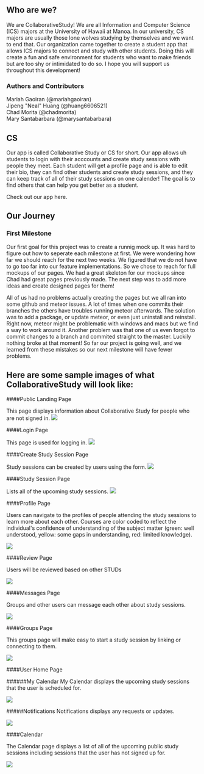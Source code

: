 ## Who are we?
We are CollaborativeStudy! We are all Information and Computer Science (ICS) majors at the University of Hawaii at Manoa. In our university, CS majors are usually those lone wolves studying by themselves and we want to end that. Our organization came together to create a student app that allows ICS majors to connect and study with other students. Doing this will create a fun and safe environment for students who want to make friends but are too shy or intimidated to do so. I hope you will support us throughout this development!

### Authors and Contributors
Mariah Gaoiran (@mariahgaoiran) <br>
Jipeng "Neal" Huang (@huang6606521) <br>
Chad Morita (@chadmorita) <br>
Mary Santabarbara (@marysantabarbara) <br>

## CS
Our app is called Collaborative Study or CS for short. Our app allows uh students to login with their acccounts and create study sessions with people they meet. Each student will get a profile page and is able to edit their bio, they can find other students and create study sessions, and they can keep track of all of their study sessions on one calender! The goal is to find others that can help you get better as a student. 

Check out our app <a source="cs.meteorapp.com">here</a>.

## Our Journey

### First Milestone
Our first goal for this project was to create a runnig mock up. It was hard to figure out how to seperate each milestone at first. We were wondering how far we should reach for the next two weeks. We figured that we do not have to go too far into our feature implementations. So we chose to reach for full mockups of our pages. We had a great skeleton for our mockups since Chad had great pages previously made. The next step was to add more ideas and create designed pages for them!

All of us had no problems actually creating the pages but we all ran into some github and meteor issues. A lot of times when one commits their branches the others have troubles running meteor afterwards. The solution was to add a package, or update meteor, or even just uninstall and reinstall. Right now, meteor might be problematic with windows and macs but we find a way to work around it. Another problem was that one of us even forgot to commit changes to a branch and commited straight to the master. Luckily nothing broke at that moment! So far our project is going well, and we learned from these mistakes so our next milestone will have fewer problems.

## Here are some sample images of what CollaborativeStudy will look like:

####Public Landing Page

This page displays information about Collaborative Study for people who are not signed in.
<img class="ui fluid centered image" src="/screenshots/landing.png">


####Login Page

This page is used for logging in.
<img class="ui fluid centered image" src="/screenshots/Chad/login.png">


####Create Study Session Page

Study sessions can be created by users using the form.
<img class="ui fluid centered image" src="/screenshots/create-study-session-page.png">


####Study Session Page

Lists all of the upcoming study sessions.
<img class="ui fluid centered image" src="/screenshots/study-session-page.png">

####Profile Page

Users can navigate to the profiles of people attending the study sessions to learn more about each other. Courses are color coded to reflect the individual's confidence of understanding of the subject matter (green: well understood, yellow: some gaps in understanding, red: limited knowledge).

<img class="ui fluid centered image" src="/screenshots/profile-page.png">


####Review Page

Users will be reviewed based on other STUDs

<img class="ui fluid centered image" src="/screenshots/review-page.png">


####Messages Page

Groups and other users can message each other about study sessions.

<img class="ui fluid centered image" src="/screenshots/messages-page.png">


####Groups Page

This groups page will make easy to start a study session by linking or connecting to them.

<img class="ui fluid centered image" src="/screenshots/groups-page.png">


####User Home Page

######My Calendar
My Calendar displays the upcoming study sessions that the user is scheduled for.

<img class="ui fluid centered image" src="/screenshots/my-calender-page.png">


#####Notifications
Notifications displays any requests or updates.

<img class="ui fluid centered image" src="/screenshots/notifications-page.png">


####Calendar

The Calendar page displays a list of all of the upcoming public study sessions including sessions that the user has not signed up for.

 <img class="ui fluid centered image" src="/screenshots/calendar-page.png">
